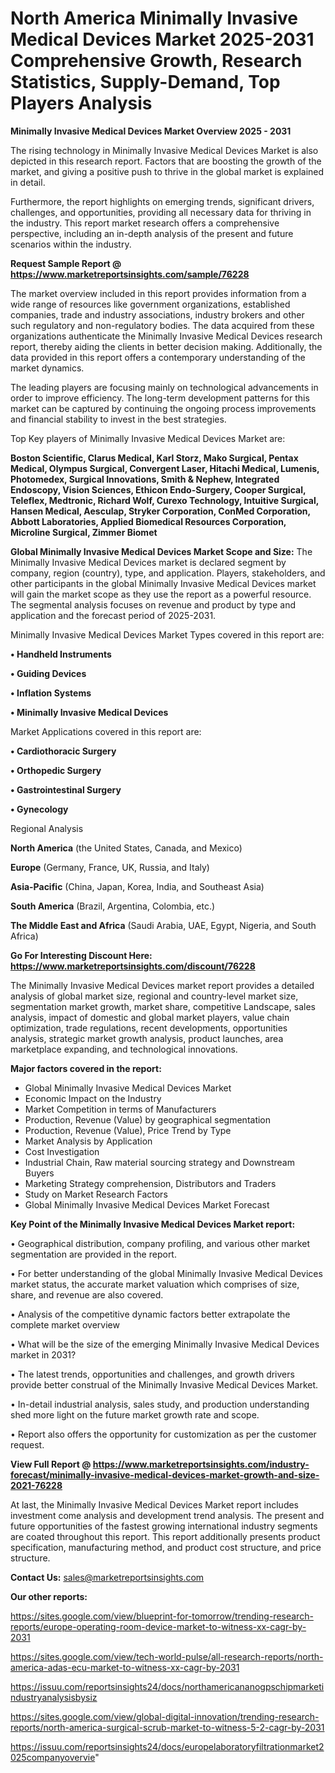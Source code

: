 # North America Minimally Invasive Medical Devices Market 2025-2031 Comprehensive Growth, Research Statistics, Supply-Demand,  Top Players Analysis

<Strong> Minimally Invasive Medical Devices Market Overview 2025 - 2031</strong>

The rising technology in Minimally Invasive Medical Devices Market is also depicted in this research report. Factors that are boosting the growth of the market, and giving a positive push to thrive in the global market is explained in detail.

Furthermore, the report highlights on emerging trends, significant drivers, challenges, and opportunities, providing all necessary data for thriving in the industry. This report market research offers a comprehensive perspective, including an in-depth analysis of the present and future scenarios within the industry.

<strong>Request Sample Report @ <a href=https://www.marketreportsinsights.com/sample/76228>https://www.marketreportsinsights.com/sample/76228</a></strong>

The market overview included in this report provides information from a wide range of resources like government organizations, established companies, trade and industry associations, industry brokers and other such regulatory and non-regulatory bodies. The data acquired from these organizations authenticate the Minimally Invasive Medical Devices research report, thereby aiding the clients in better decision making. Additionally, the data provided in this report offers a contemporary understanding of the market dynamics.

The leading players are focusing mainly on technological advancements in order to improve efficiency. The long-term development patterns for this market can be captured by continuing the ongoing process improvements and financial stability to invest in the best strategies.

Top Key players of Minimally Invasive Medical Devices Market are:

<strong>Boston Scientific, Clarus Medical, Karl Storz, Mako Surgical, Pentax Medical, Olympus Surgical, Convergent Laser, Hitachi Medical, Lumenis, Photomedex, Surgical Innovations, Smith & Nephew, Integrated Endoscopy, Vision Sciences, Ethicon Endo-Surgery, Cooper Surgical, Teleflex, Medtronic, Richard Wolf, Curexo Technology, Intuitive Surgical, Hansen Medical, Aesculap, Stryker Corporation, ConMed Corporation, Abbott Laboratories, Applied Biomedical Resources Corporation, Microline Surgical, Zimmer Biomet</strong>

<strong><b>Global Minimally Invasive Medical Devices Market Scope and Size:</b></strong>
The Minimally Invasive Medical Devices market is declared segment by company, region (country), type, and application. Players, stakeholders, and other participants in the global Minimally Invasive Medical Devices market will gain the market scope as they use the report as a powerful resource. The segmental analysis focuses on revenue and product by type and application and the forecast period of 2025-2031.

Minimally Invasive Medical Devices Market Types covered in this report are:

<strong>• Handheld Instruments

• Guiding Devices

• Inflation Systems

• Minimally Invasive Medical Devices</strong>

Market Applications covered in this report are:

<strong>• Cardiothoracic Surgery

• Orthopedic Surgery

• Gastrointestinal Surgery

• Gynecology</strong> 

Regional Analysis

<strong>North America</strong> (the United States, Canada, and Mexico)

<strong>Europe</strong> (Germany, France, UK, Russia, and Italy)

<strong>Asia-Pacific</strong> (China, Japan, Korea, India, and Southeast Asia)

<strong>South America</strong> (Brazil, Argentina, Colombia, etc.)

<strong>The Middle East and Africa</strong> (Saudi Arabia, UAE, Egypt, Nigeria, and South Africa)

<strong>Go For Interesting Discount Here: <a href=https://www.marketreportsinsights.com/discount/76228>https://www.marketreportsinsights.com/discount/76228</a></strong>

The Minimally Invasive Medical Devices market report provides a detailed analysis of global market size, regional and country-level market size, segmentation market growth, market share, competitive Landscape, sales analysis, impact of domestic and global market players, value chain optimization, trade regulations, recent developments, opportunities analysis, strategic market growth analysis, product launches, area marketplace expanding, and technological innovations.

<strong><b>Major factors covered in the report:</b></strong>
<ul>
  <li>Global Minimally Invasive Medical Devices Market </li>
  <li>Economic Impact on the Industry</li>
  <li>Market Competition in terms of Manufacturers</li>
  <li>Production, Revenue (Value) by geographical segmentation</li>
  <li>Production, Revenue (Value), Price Trend by Type</li>
  <li>Market Analysis by Application</li>
  <li>Cost Investigation</li>
  <li>Industrial Chain, Raw material sourcing strategy and Downstream Buyers</li>
  <li>Marketing Strategy comprehension, Distributors and Traders</li>
  <li>Study on Market Research Factors</li>
  <li>Global Minimally Invasive Medical Devices Market Forecast</li>
</ul>

<strong><b>Key Point of the Minimally Invasive Medical Devices Market report:</b></strong>

• Geographical distribution, company profiling, and various other market segmentation are provided in the report.

• For better understanding of the global Minimally Invasive Medical Devices market status, the accurate market valuation which comprises of size, share, and revenue are also covered.

• Analysis of the competitive dynamic factors better extrapolate the complete market overview

• What will be the size of the emerging Minimally Invasive Medical Devices market in 2031?

• The latest trends, opportunities and challenges, and growth drivers provide better construal of the Minimally Invasive Medical Devices Market.

• In-detail industrial analysis, sales study, and production understanding shed more light on the future market growth rate and scope.

• Report also offers the opportunity for customization as per the customer request.

<strong><b>View Full Report @ <a href=https://www.marketreportsinsights.com/industry-forecast/minimally-invasive-medical-devices-market-growth-and-size-2021-76228>https://www.marketreportsinsights.com/industry-forecast/minimally-invasive-medical-devices-market-growth-and-size-2021-76228</a></b></strong>


At last, the Minimally Invasive Medical Devices Market report includes investment come analysis and development trend analysis. The present and future opportunities of the fastest growing international industry segments are coated throughout this report. This report additionally presents product specification, manufacturing method, and product cost structure, and price structure.

<strong>Contact Us:</strong>
sales@marketreportsinsights.com

<strong>Our other reports:</strong>

<a href=https://sites.google.com/view/blueprint-for-tomorrow/trending-research-reports/europe-operating-room-device-market-to-witness-xx-cagr-by-2031>https://sites.google.com/view/blueprint-for-tomorrow/trending-research-reports/europe-operating-room-device-market-to-witness-xx-cagr-by-2031</a>

<a href=https://sites.google.com/view/tech-world-pulse/all-research-reports/north-america-adas-ecu-market-to-witness-xx-cagr-by-2031>https://sites.google.com/view/tech-world-pulse/all-research-reports/north-america-adas-ecu-market-to-witness-xx-cagr-by-2031</a>

<a href=https://issuu.com/reportsinsights24/docs/northamericananogpschipmarketindustryanalysisbysiz>https://issuu.com/reportsinsights24/docs/northamericananogpschipmarketindustryanalysisbysiz</a>

<a href=https://sites.google.com/view/global-digital-innovation/trending-research-reports/north-america-surgical-scrub-market-to-witness-5-2-cagr-by-2031>https://sites.google.com/view/global-digital-innovation/trending-research-reports/north-america-surgical-scrub-market-to-witness-5-2-cagr-by-2031</a>

<a href=https://issuu.com/reportsinsights24/docs/europelaboratoryfiltrationmarket2025companyovervie>https://issuu.com/reportsinsights24/docs/europelaboratoryfiltrationmarket2025companyovervie</a>"
